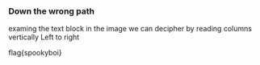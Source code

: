 ### Down the wrong path

examing the text block in the image we can decipher by reading columns vertically Left to right 

flag{spookyboi}